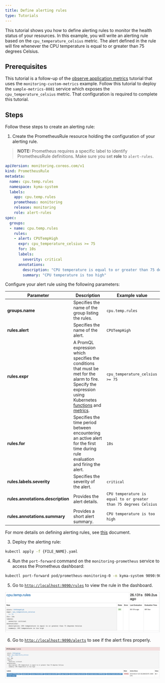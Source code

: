 ```yaml
---
title: Define alerting rules
type: Tutorials
---
```


This tutorial shows you how to define alerting rules to monitor the health status of your resources. In this example, you will write an alerting rule based on the `cpu_temperature_celsius` metric. The alert defined in the rule will fire whenever the CPU temperature is equal to or greater than 75 degrees Celsius.

## Prerequisites

This tutorial is a follow-up of the [observe application metrics](/components/monitoring/#tutorials-observe-application-metrics) tutorial that uses the `monitoring-custom-metrics` example. Follow this tutorial to deploy the `sample-metrics-8081` service which exposes the `cpu_temperature_celsius` metric. That configuration is required to complete this tutorial.

## Steps

Follow these steps to create an alerting rule:

1. Create the PrometheusRule resource holding the configuration of your alerting rule.

>**NOTE:** Prometheus requires a specific label to identify PrometheusRule definitions. Make sure you set **role** to `alert-rules`.

```yaml
apiVersion: monitoring.coreos.com/v1
kind: PrometheusRule
metadata:
  name: cpu.temp.rules
  namespace: kyma-system
  labels:
    app: cpu.temp.rules
    prometheus: monitoring
    release: monitoring
    role: alert-rules
spec:
  groups:
  - name: cpu.temp.rules
    rules:
    - alert: CPUTempHigh
      expr: cpu_temperature_celsius >= 75
      for: 10s
      labels:
        severity: critical
      annotations:
        description: "CPU temperature is equal to or greater than 75 degrees Celsius"
        summary: "CPU temperature is too high"
```
Configure your alert rule using the following parameters:

| Parameter | Description | Example value |
|-----------|-------------|---------------|
| **groups.name** | Specifies the name of the group listing the rules.  | `cpu.temp.rules` |
| **rules.alert** | Specifies the name of the alert. | `CPUTempHigh`  |
| **rules.expr** | A PromQL expression which specifies the conditions that must be met for the alarm to fire. Specify the expression using Kubernetes [functions](https://prometheus.io/docs/prometheus/latest/querying/functions/) and [metrics](https://github.com/kubernetes/kube-state-metrics/blob/master/docs/README.md). | `cpu_temperature_celsius >= 75`  |
| **rules.for** | Specifies the time period between encountering an active alert for the first time during rule evaluation and firing the alert.  | `10s` |
| **rules.labels.severity** | Specifies the severity of the alert.  | `critical` |
| **rules.annotations.description** | Provides the alert details. | `CPU temperature is equal to or greater than 75 degrees Celsius` |
| **rules.annotations.summary** | Provides a short alert summary. | `CPU temperature is too high` |



For more details on defining alerting rules, see [this](https://prometheus.io/docs/prometheus/latest/configuration/alerting_rules/) document.

3. Deploy the alerting rule:

```bash
kubectl apply -f {FILE_NAME}.yaml
```
4. Run the `port-forward` command on the `monitoring-prometheus` service to access the Prometheus dashboard:

  ```bash
  kubectl port-forward pod/prometheus-monitoring-0 -n kyma-system 9090:9090
  ```
5. Go to [`http://localhost:9090/rules`](http://localhost:9090/rules) to view the rule in the dashboard.

![](./assets/rules-dashboard.png)

6. Go to [`http://localhost:9090/alerts`](http://localhost:9090/alerts) to see if the alert fires properly.

![](./assets/fired-alert.png)
